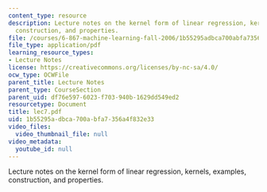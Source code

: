```yaml
---
content_type: resource
description: Lecture notes on the kernel form of linear regression, kernels, examples,
  construction, and properties.
file: /courses/6-867-machine-learning-fall-2006/1b55295adbca700abfa7356a4f832e33_lec7.pdf
file_type: application/pdf
learning_resource_types:
- Lecture Notes
license: https://creativecommons.org/licenses/by-nc-sa/4.0/
ocw_type: OCWFile
parent_title: Lecture Notes
parent_type: CourseSection
parent_uid: df76e597-6023-f703-940b-1629dd549ed2
resourcetype: Document
title: lec7.pdf
uid: 1b55295a-dbca-700a-bfa7-356a4f832e33
video_files:
  video_thumbnail_file: null
video_metadata:
  youtube_id: null
---
```

Lecture notes on the kernel form of linear regression, kernels, examples, construction, and properties.